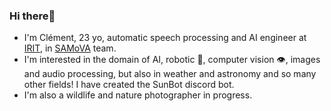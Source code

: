 ### Hi there👋

- I'm Clément, 23 yo, automatic speech processing and AI engineer at  [IRIT](https://www.irit.fr/en/home/), in [SAMoVA](https://www.irit.fr/SAMOVA/site/) team.
- I'm interested in the domain of AI, robotic 🤖, computer vision 👁️, images and audio processing, but also in weather and astronomy  and so many other fields! I have created the SunBot discord bot.
- I'm also a wildlife and nature photographer in progress.

<!---
clement-pages/clement-pages is a ✨ special ✨ repository because its `README.md` (this file) appears on your GitHub profile.
You can click the Preview link to take a look at your changes.
--->
